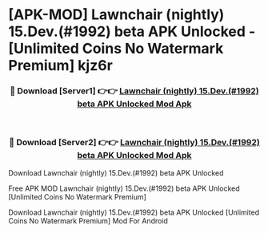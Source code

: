 # [APK-MOD] Lawnchair (nightly) 15.Dev.(#1992) beta APK Unlocked - [Unlimited Coins No Watermark Premium] kjz6r



<div align="center">
<h3>🔴 Download [Server1] 👉👉 <a href="https://momento.my/?title=Lawnchair_(nightly)_15.Dev.(#1992)_beta_APK_Unlocked">Lawnchair (nightly) 15.Dev.(#1992) beta APK Unlocked Mod Apk</a></h3><br>

<h3>🔴 Download [Server2] 👉👉 <a href="https://momento.my/?title=Lawnchair_(nightly)_15.Dev.(#1992)_beta_APK_Unlocked">Lawnchair (nightly) 15.Dev.(#1992) beta APK Unlocked Mod Apk</a></h3>
</div>



Download Lawnchair (nightly) 15.Dev.(#1992) beta APK Unlocked 

Free APK MOD Lawnchair (nightly) 15.Dev.(#1992) beta APK Unlocked [Unlimited Coins No Watermark Premium]

Download Lawnchair (nightly) 15.Dev.(#1992) beta APK Unlocked [Unlimited Coins No Watermark Premium] Mod For Android
